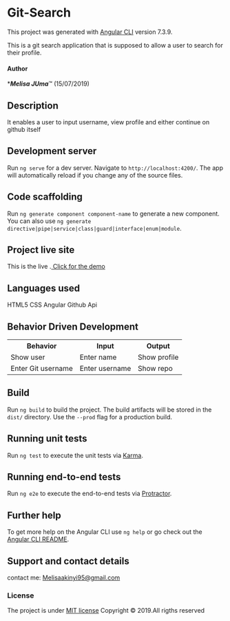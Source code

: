 # Git-Search

This project was generated with [Angular CLI](https://github.com/angular/angular-cli) version 7.3.9.

This is a git search application that is supposed to allow a user to search for their profile.

#### Author

 ****Melisa JUma***&trade; (15/07/2019)

## Description
>
It enables a user to input username, view profile and either continue on github itself
 
## Development server

Run `ng serve` for a dev server. Navigate to `http://localhost:4200/`. The app will automatically reload if you change any of the source files.

## Code scaffolding

Run `ng generate component component-name` to generate a new component. You can also use `ng generate directive|pipe|service|class|guard|interface|enum|module`.

## Project live site

  This is the live .[ Click for the demo](https://github.com/melisajuma/Git-Search.git)

  

## Languages used

HTML5
CSS
Angular
Github Api

## Behavior Driven Development
<table>
    <tr>
      <th>Behavior</th> 
      <th>Input</th> 
      <th>Output</th>   
    </tr>
    <tr>
        <td>Show user</td>
        <td>Enter name</td>
        <td>Show profile</td>
    </tr>
    <tr>
        <td>Enter Git username</td>
        <td>Enter username</td>
        <td>Show repo</td>
    </tr>
   
</table>


## Build

Run `ng build` to build the project. The build artifacts will be stored in the `dist/` directory. Use the `--prod` flag for a production build.

## Running unit tests

Run `ng test` to execute the unit tests via [Karma](https://karma-runner.github.io).

## Running end-to-end tests

Run `ng e2e` to execute the end-to-end tests via [Protractor](http://www.protractortest.org/).

## Further help

To get more help on the Angular CLI use `ng help` or go check out the [Angular CLI README](https://github.com/angular/angular-cli/blob/master/README.md).

## Support and contact details
contact me: Melisaakinyi95@gmail.com
### License
The project is under [MIT license](https://github.com/melisajuma/Git-Search.git)
Copyright &copy; 2019.All rigths reserved
  